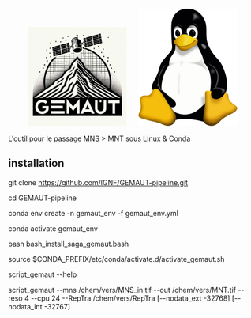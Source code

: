 <p align="center">
  <img src="assets/logo.png" alt="GEMAUT" width="200" style="margin-right: 20px;"/>
  <img src="assets/Linux.png" alt="Linux" width="200"/>
</p>

L'outil pour le passage MNS > MNT sous Linux & Conda

## installation

git clone https://github.com/IGNF/GEMAUT-pipeline.git

cd GEMAUT-pipeline

conda env create -n gemaut_env -f  gemaut_env.yml

conda activate gemaut_env

bash bash_install_saga_gemaut.bash

source $CONDA_PREFIX/etc/conda/activate.d/activate_gemaut.sh

script_gemaut --help

script_gemaut --mns /chem/vers/MNS_in.tif --out /chem/vers/MNT.tif --reso 4 --cpu 24 --RepTra /chem/vers/RepTra [--nodata_ext -32768] [--nodata_int -32767]
